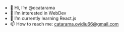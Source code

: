 - 👋 Hi, I’m @ocatarama
- 👀 I’m interested in WebDev
- 🌱 I’m currently learning React.js
- 📫 How to reach me: catarama.ovidiu66@gmail.com

<!---
ocatarama/ocatarama is a ✨ special ✨ repository because its `README.md` (this file) appears on your GitHub profile.
You can click the Preview link to take a look at your changes.
--->
